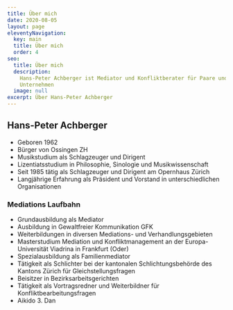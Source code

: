```yaml
---
title: Über mich
date: 2020-08-05
layout: page
eleventyNavigation:
  key: main
  title: Über mich
  order: 4
seo:
  title: Über mich
  description:
    Hans-Peter Achberger ist Mediator und Konfliktberater für Paare und
    Unternehmen
  image: null
excerpt: Über Hans-Peter Achberger
---
```


## Hans-Peter Achberger

- Geboren 1962
- Bürger von Ossingen ZH
- Musikstudium als Schlagzeuger und Dirigent
- Lizentiatsstudium in Philosophie, Sinologie und Musikwissenschaft
- Seit 1985 tätig als Schlagzeuger und Dirigent am Opernhaus Zürich
- Langjährige Erfahrung als Präsident und Vorstand in unterschiedlichen Organisationen

### Mediations Laufbahn

- Grundausbildung als Mediator
- Ausbildung in Gewaltfreier Kommunikation GFK
- Weiterbildungen in diversen Mediations- und Verhandlungsgebieten
- Masterstudium Mediation und Konfliktmanagement an der Europa-Universität Viadrina in Frankfurt (Oder)
- Spezialausbildung als Familienmediator
- Tätigkeit als Schlichter bei der kantonalen Schlichtungsbehörde des Kantons Zürich für Gleichstellungsfragen
- Beisitzer in Bezirksarbeitsgerichten
- Tätigkeit als Vortragsredner und Weiterbildner für Konfliktbearbeitungsfragen
- Aikido 3. Dan
